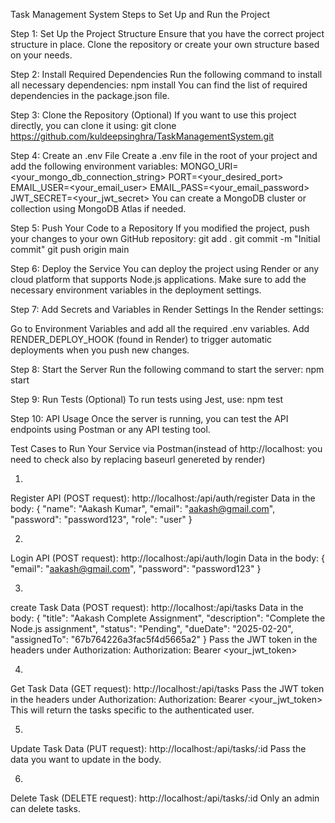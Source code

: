 Task Management System
Steps to Set Up and Run the Project

Step 1: Set Up the Project Structure
Ensure that you have the correct project structure in place. Clone the repository or create your own structure based on your needs.

Step 2: Install Required Dependencies
Run the following command to install all necessary dependencies:
npm install
You can find the list of required dependencies in the package.json file.

Step 3: Clone the Repository (Optional)
If you want to use this project directly, you can clone it using:
git clone https://github.com/kuldeepsinghra/TaskManagementSystem.git

Step 4: Create an .env File
Create a .env file in the root of your project and add the following environment variables:
MONGO_URI=<your_mongo_db_connection_string>
PORT=<your_desired_port>
EMAIL_USER=<your_email_user>
EMAIL_PASS=<your_email_password>
JWT_SECRET=<your_jwt_secret>
You can create a MongoDB cluster or collection using MongoDB Atlas if needed.

Step 5: Push Your Code to a Repository
If you modified the project, push your changes to your own GitHub repository:
git add .
git commit -m "Initial commit"
git push origin main

Step 6: Deploy the Service
You can deploy the project using Render or any cloud platform that supports Node.js applications. Make sure to add the necessary environment variables in the deployment settings.

Step 7: Add Secrets and Variables in Render Settings
In the Render settings:

Go to Environment Variables and add all the required .env variables.
Add RENDER_DEPLOY_HOOK (found in Render) to trigger automatic deployments when you push new changes.

Step 8: Start the Server
Run the following command to start the server:
npm start

Step 9: Run Tests (Optional)
To run tests using Jest, use:
npm test

Step 10: API Usage
Once the server is running, you can test the API endpoints using Postman or any API testing tool.

Test Cases to Run Your Service via Postman(instead of http://localhost:<port>  you need to check also by replacing baseurl genereted by render)

1.
Register API (POST request):
http://localhost:<port>/api/auth/register
Data in the body:
{
  "name": "Aakash Kumar",
  "email": "aakash@gmail.com",
  "password": "password123",
  "role": "user"
}

2.
Login API (POST request):
http://localhost:<port>/api/auth/login
Data in the body:
{
  "email": "aakash@gmail.com",
  "password": "password123"
}

3.
create Task Data (POST request):
http://localhost:<port>/api/tasks
Data in the body:
{
  "title": "Aakash Complete Assignment",
  "description": "Complete the Node.js assignment",
  "status": "Pending",
  "dueDate": "2025-02-20",
  "assignedTo": "67b764226a3fac5f4d5665a2"
}
Pass the JWT token in the headers under Authorization:
Authorization: Bearer <your_jwt_token>

4.
Get Task Data (GET request):
http://localhost:<port>/api/tasks
Pass the JWT token in the headers under Authorization:
Authorization: Bearer <your_jwt_token>
This will return the tasks specific to the authenticated user.

5.
Update Task Data (PUT request):
http://localhost:<port>/api/tasks/:id
Pass the data you want to update in the body.

6.
Delete Task (DELETE request):
http://localhost:<port>/api/tasks/:id
Only an admin can delete tasks.
